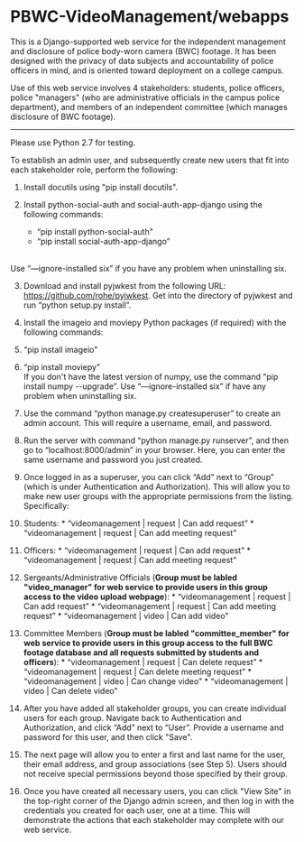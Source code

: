 # PBWC-VideoManagement/webapps

This is a Django-supported web service for the independent management and disclosure of police body-worn camera (BWC) footage. It has been designed with the privacy of data subjects and accountability of police officers in mind, and is oriented toward deployment on a college campus.

Use of this web service involves 4 stakeholders: students, police officers, police "managers" (who are administrative officials in the campus police department), and members of an independent committee (which manages disclosure of BWC footage).
_______________________________________________________________________________________________________________

Please use Python 2.7 for testing.

To establish an admin user, and subsequently create new users that fit into each stakeholder role, perform the following: 

1. Install docutils using "pip install docutils".

2. Install python-social-auth and social-auth-app-django using the following commands:
   - “pip install python-social-auth"
   - “pip install social-auth-app-django”

<br/> Use “—ignore-installed six” if you have any problem when uninstalling six.

3. Download and install pyjwkest from the following URL: https://github.com/rohe/pyjwkest. Get into the directory of pyjwkest and run “python setup.py install”.

4. Install the imageio and moviepy Python packages (if required) with the following commands:
  1. “pip install imageio"
  2. “pip install moviepy”
<br/> If you don't have the latest version of numpy, use the command "pip install numpy --upgrade”. Use “—ignore-installed six” if have any problem when uninstalling six.

5. Use the command “python manage.py createsuperuser” to create an admin account. This will require a username, email, and password.

6. Run the server with command “python manage.py runserver”, and then go to “localhost:8000/admin” in your browser. Here, you can enter the same username and password you just created.

7. Once logged in as a superuser, you can click “Add” next to “Group” (which is under Authentication and Authorization). This will allow you to make new user groups with the appropriate permissions from the listing. Specifically:
  1. Students:
    * “videomanagement | request | Can add request”
    * “videomanagement | request | Can add meeting request”
  2. Officers:
    * “videomanagement | request | Can add request”
    * “videomanagement | request | Can add meeting request”
  3. Sergeants/Administrative Officials (**Group must be labled "video_manager" for web service to provide users in this group access to the video upload webpage**):
    * “videomanagement | request | Can add request”
    * “videomanagement | request | Can add meeting request”
    * “videomanagement | video | Can add video"
  4. Committee Members (**Group must be labled "committee_member" for web service to provide users in this group access to the full BWC footage database and all requests submitted by students and officers**):
    * “videomanagement | request | Can delete request”
    * “videomanagement | request | Can delete meeting request”
    * “videomanagement | video | Can change video"
    * “videomanagement | video | Can delete video"

8. After you have added all stakeholder groups, you can create individual users for each group. Navigate back to Authentication and Authorization, and click “Add” next to “User”. Provide a username and password for this user, and then click "Save".

9. The next page will allow you to enter a first and last name for the user, their email address, and group associations (see Step 5). Users should not receive special permissions beyond those specified by their group.

10. Once you have created all necessary users, you can click "View Site" in the top-right corner of the Django admin screen, and then log in with the credentials you created for each user, one at a time. This will demonstrate the actions that each stakeholder may complete with our web service.




